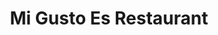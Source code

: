 ---
layout: place
title: Mi Gusto Es Restaurant
permalink: /california/santa-maria/mi-gusto-es-restaurant.html
stateAbbr: CA
stateName: California
cityName: Santa Maria
seo:
  type: restaurant
  links: http://www.migustoesrestaurant.com/
place_id: ChIJH9zH54Nr7IAR1O1nNQOMtfg
photos:
  - name: >-
      places/ChIJH9zH54Nr7IAR1O1nNQOMtfg/photos/AeeoHcIiCztVjbj0LemRgFhXWobj0LhJVdSaiX_ONVoRd1dWAlajIUM7wjToZdaDn87VIGnqFm_ZuXkxlBk5EAy-fD7IO0At__LmmgkC4N73LDZSj_MSA9R3KqKmvgzrkp-c2Hv1V2WQQjQD8Eepo4Zt7IxDN4NupGY_J9tXafauPY5PfeHhJmo__R4zgzY7eXHB-YLjbMlTWC0KDPSKmxvlfqleH_Shxw5uC38aGesob4PyEqz5p19M20SkPZE-sYIv0iEUxOx4Tk8jAvERiRtg9l1DnzGw79pV2FwPnIeJvAw0Lg
    widthPx: 1500
    heightPx: 2250
    authorAttributions:
      - displayName: Mi Gusto Es Restaurant
        uri: https://maps.google.com/maps/contrib/111155308893450603042
        photoUri: >-
          https://lh3.googleusercontent.com/a-/ALV-UjWls1w1EC_hg9Fpa7sD8u_zpTZYe_AzMlDr47NSO1nuL5lpL1g=s100-p-k-no-mo
    flagContentUri: >-
      https://www.google.com/local/imagery/report/?cb_client=maps_api_places.places_api&image_key=!1e10!2sAF1QipPKsx6qK3Mo7nJGyuLou39wix2rra0O1c-gVwkf&hl=en-US
    googleMapsUri: >-
      https://www.google.com/maps/place//data=!3m4!1e2!3m2!1sAF1QipPKsx6qK3Mo7nJGyuLou39wix2rra0O1c-gVwkf!2e10!4m2!3m1!1s0x80ec6b83e7c7dc1f:0xf8b58c033567edd4
  - name: >-
      places/ChIJH9zH54Nr7IAR1O1nNQOMtfg/photos/AeeoHcKcCrJyB1KBa4RCyMddhtpiVfNjQGyPqsruN9YgDcAf86isUuAt3JU98Oc-DfdKDhZ5-ggxXYweZPPTdDQiLo4ewVmhIClOVj-dFgg0_x8HrpZwTIhVdpOhRvfcUvP0tcWMDbTZ7VDwEz2VQhdgiW9tfypW9EzhQ1ZixXcAeTHVdH1fH4o72emM5e0oaZ0DCdkZcY28qkw5YBMwVlDZCC8pIbcjNciwL05f1NUNYY2BTq7dgdtdyf-o1twHdN3PplEROGsGRl7wTyV_9RqW6o1W8s6kYMgq1oHS4UEPG8EsgA
    widthPx: 1500
    heightPx: 913
    authorAttributions:
      - displayName: Mi Gusto Es Restaurant
        uri: https://maps.google.com/maps/contrib/111155308893450603042
        photoUri: >-
          https://lh3.googleusercontent.com/a-/ALV-UjWls1w1EC_hg9Fpa7sD8u_zpTZYe_AzMlDr47NSO1nuL5lpL1g=s100-p-k-no-mo
    flagContentUri: >-
      https://www.google.com/local/imagery/report/?cb_client=maps_api_places.places_api&image_key=!1e10!2sAF1QipPVyKcCfKQI96btj1Ic3Y6YyNllbvuPq-wPrlZK&hl=en-US
    googleMapsUri: >-
      https://www.google.com/maps/place//data=!3m4!1e2!3m2!1sAF1QipPVyKcCfKQI96btj1Ic3Y6YyNllbvuPq-wPrlZK!2e10!4m2!3m1!1s0x80ec6b83e7c7dc1f:0xf8b58c033567edd4
  - name: >-
      places/ChIJH9zH54Nr7IAR1O1nNQOMtfg/photos/AeeoHcKr7q-t7zLxV6DOrvGhmtW8ayxZLzQ0M7krIz-OtzcW3saYEMRbuXQ1OUgqEyxHndJ4FWSk5xWRO44oOBc6_t59_cWqsLbqhgBw6TIZ09uT2TR5u4olBeREbudyyTfych4ltQUovsQUBx4qdOkFLWpzfwAC41kTmMevDpF-svnkBI5hNwzU48P-U6XOdmyV0C0tw4bC80Hd2GvKnrf2Nb59bDgYwb32xMkhH94DSg5iSGbaWfv31lT1Bhj-Lkv1s5ty2BOALHPrRlz7nbBlj-WIb-wqvqOdrKQvQewARSFStylQrGl6_8ll6z8ekpG7B4JSz57APK_YixIY74AVoeyXtyrDcShVQWgrwAzwfj4YIkJbg5JlX7WRKyb5E-AXi9Uy9hCpgnpbOdKF8LyutNLlq3c04aetEKd9kT_ABJRymAd-
    widthPx: 3472
    heightPx: 4624
    authorAttributions:
      - displayName: Zach Roper
        uri: https://maps.google.com/maps/contrib/101869921453088933168
        photoUri: >-
          https://lh3.googleusercontent.com/a-/ALV-UjXljtsJNxovxdvnlNY29jTydbVIQW4A9e3llCsel2f86OI3qxe2eQ=s100-p-k-no-mo
    flagContentUri: >-
      https://www.google.com/local/imagery/report/?cb_client=maps_api_places.places_api&image_key=!1e10!2sCIHM0ogKEICAgIC5hrTw6wE&hl=en-US
    googleMapsUri: >-
      https://www.google.com/maps/place//data=!3m4!1e2!3m2!1sCIHM0ogKEICAgIC5hrTw6wE!2e10!4m2!3m1!1s0x80ec6b83e7c7dc1f:0xf8b58c033567edd4
  - name: >-
      places/ChIJH9zH54Nr7IAR1O1nNQOMtfg/photos/AeeoHcKRxg_6QGxLXTAKaPd7U5vaDtJ4lWl7MkS4uU6K5Bwcq7P74qQStqlX0chDgUpQ8uiJ73PbPoJiA1L_y4hRPRvK1syFgChO4nDC_rJdIQV7xfevAIh4p-XboxmoF-sX3b2re0nOy1MX_394EZbA_k1ZVaVx1iCCNWHSIUmU3gIHa0GXCgX_c26chqjDVvLmjEFJOPUxGC8-208hToR1oDM1VOZvMUqBbQSvbYg2ZnaUKm1_DeQXu_KouJdDp1xyfGanDahHVI_ZUSG2BPUtpuYNqi7zuhMS8doaSyMApoizKQ
    widthPx: 1500
    heightPx: 1000
    authorAttributions:
      - displayName: Mi Gusto Es Restaurant
        uri: https://maps.google.com/maps/contrib/111155308893450603042
        photoUri: >-
          https://lh3.googleusercontent.com/a-/ALV-UjWls1w1EC_hg9Fpa7sD8u_zpTZYe_AzMlDr47NSO1nuL5lpL1g=s100-p-k-no-mo
    flagContentUri: >-
      https://www.google.com/local/imagery/report/?cb_client=maps_api_places.places_api&image_key=!1e10!2sAF1QipPXTISprF26bX53kHtufHgW9UHKTxdmAvgg5Np2&hl=en-US
    googleMapsUri: >-
      https://www.google.com/maps/place//data=!3m4!1e2!3m2!1sAF1QipPXTISprF26bX53kHtufHgW9UHKTxdmAvgg5Np2!2e10!4m2!3m1!1s0x80ec6b83e7c7dc1f:0xf8b58c033567edd4
  - name: >-
      places/ChIJH9zH54Nr7IAR1O1nNQOMtfg/photos/AeeoHcJKBX4pPqsbe2iO_sNmJrtupx_AHZ3FhxMQRedoP2n_ik_EgoawjnFpZYLuwSH1yWvIjgrqJr4xKMZ_ju9Bl56K6IzbADY9ChXg2zgyDq-kKWEWeR5_f6-INaXyoQmft7-nKVA7hNwqacOYmkviXH7iT0awPUWg2f6qJUxh-FxzG7zdu8RbsH0lfyNaynO5KbA21FQFzing-dT3uDSeI9FM__6v1sW9FzVzyYXVUCls3tbM_lEZ4eDImCm7RQk8XN1ghfRAnDGCZkwcCDjiDNF0-53c54uJnNhHYEua09Tmug
    widthPx: 1500
    heightPx: 1000
    authorAttributions:
      - displayName: Mi Gusto Es Restaurant
        uri: https://maps.google.com/maps/contrib/111155308893450603042
        photoUri: >-
          https://lh3.googleusercontent.com/a-/ALV-UjWls1w1EC_hg9Fpa7sD8u_zpTZYe_AzMlDr47NSO1nuL5lpL1g=s100-p-k-no-mo
    flagContentUri: >-
      https://www.google.com/local/imagery/report/?cb_client=maps_api_places.places_api&image_key=!1e10!2sAF1QipOvs-yaR5cMOJHFm9G8Yh-v35o98oeC_mJAw_1r&hl=en-US
    googleMapsUri: >-
      https://www.google.com/maps/place//data=!3m4!1e2!3m2!1sAF1QipOvs-yaR5cMOJHFm9G8Yh-v35o98oeC_mJAw_1r!2e10!4m2!3m1!1s0x80ec6b83e7c7dc1f:0xf8b58c033567edd4
  - name: >-
      places/ChIJH9zH54Nr7IAR1O1nNQOMtfg/photos/AeeoHcKPS-jdETuz6Ejn6SrFE6RvyNpbSR5PuyIU1X76B97_pWOq5NVE1PdXAOiAx1VeTl64aIxpuqgTCte4zNWZOLfAHNGZtJEuGADF-oxxSzUrOz9-9woS2Z4KkXHe3kTu7kdIqyR3fgyko8Z4IXysk8fmsjSiiRfnhLXs-kRa03E8giAGhFJJi-Tz3G9SvD73FLWB7Mo6NmJ_fREXe5DkQUXpiAjER_h7qt3tio9I4TfgbL-amFFGu767D7ZGK5yHJU4ZJyi-Qa2wVMihw1WM-Kny3KrmqnN1aCwRl-SztQ2dAFvWdqdwO22K02p0on4AfSLq2Kh-kpxHEK1A5n5T_VfR0AQaSMs_wbKMmcRqFWV2dVCg37hSOum5LvB0XdR7ZxAHoewj1TdgIULPBXv0ppGn16UWTpjNanKSwWi7AR6ISjA-
    widthPx: 3024
    heightPx: 4032
    authorAttributions:
      - displayName: Bryan M203
        uri: https://maps.google.com/maps/contrib/108060775779587489391
        photoUri: >-
          https://lh3.googleusercontent.com/a-/ALV-UjXwZeuKHmkEqRd7AhDbNP42rmsH2qbx6Orsc_umZzHyp4I0_JyJ=s100-p-k-no-mo
    flagContentUri: >-
      https://www.google.com/local/imagery/report/?cb_client=maps_api_places.places_api&image_key=!1e10!2sCIHM0ogKEICAgICxxaD0qgE&hl=en-US
    googleMapsUri: >-
      https://www.google.com/maps/place//data=!3m4!1e2!3m2!1sCIHM0ogKEICAgICxxaD0qgE!2e10!4m2!3m1!1s0x80ec6b83e7c7dc1f:0xf8b58c033567edd4
  - name: >-
      places/ChIJH9zH54Nr7IAR1O1nNQOMtfg/photos/AeeoHcLYzbz5WSzgpYIaIeTiePD1Qc-IHyaI3Fp3d_sqGMifeiguexK6BzeDaTY2VbfRT-seT_Nu_bhxcAauzFEiSStTWBxUDUKVNeXNvp6hUMJA7pqz9SdRzfb8mIbnJIxx8bBz6KJ4UatV2cj3GNEQi2SZ6H-DaPlFP8t7LegQylHRavKneGFzm1_oT0Lw7uLRIklThRP2NIgqxzyiWyg0ASugvHTBl5TbJ5IKMuAsG6goSg6M-wPfb1YzgDedF-eZPJV4UVG4PAAkQxJs6Rs8tHx53itE6rLhZ-zEkdLpqOjdBhZFzvgBW5APUmoK6zVPQi51cyBLKxLAoeXQE-RmOKShUonj7jV9zHS_3XvqaL-pGylA-yUncNzM7UClNumf65-r5yWDM416lSw3MVaDa8-KIHrluf9CZGM0DIwQKlOb6h_z
    widthPx: 4032
    heightPx: 3024
    authorAttributions:
      - displayName: Brian Coker
        uri: https://maps.google.com/maps/contrib/114101253688162565401
        photoUri: >-
          https://lh3.googleusercontent.com/a-/ALV-UjUCaXI9To3fihB_gwpXpC_m_L7cmnQ2hUZvHh0K147lUgmqous=s100-p-k-no-mo
    flagContentUri: >-
      https://www.google.com/local/imagery/report/?cb_client=maps_api_places.places_api&image_key=!1e10!2sCIHM0ogKEICAgMDA06uqqQE&hl=en-US
    googleMapsUri: >-
      https://www.google.com/maps/place//data=!3m4!1e2!3m2!1sCIHM0ogKEICAgMDA06uqqQE!2e10!4m2!3m1!1s0x80ec6b83e7c7dc1f:0xf8b58c033567edd4
  - name: >-
      places/ChIJH9zH54Nr7IAR1O1nNQOMtfg/photos/AeeoHcLA1Mu2FFGIapZ-tX30QTmh_z0H6k6ZPjWLh3LHDdRv2idPRjRaclLdeFeRnAh2TaLH6_RmPmRjkh9AZ28dtLORXoAI8EUbogITrqvrHZvYe13hVvP-nHoNb88EOr9nXYFzWYVrt7XsvwGTXloSZpoT7Nkzc-BUqRbcMX4wYS9G0RizpORAIa-hCOLuguxC4Qv4T2F_JtkrTjaRxOk4VNwQF2659h0XxA19z0aa75FW1FOQjnAFaRS48Nw89znk-m973fXlD7-W4FhpFy0KtdSiI1LMGu0160bgOFXBaxdigA
    widthPx: 1500
    heightPx: 1000
    authorAttributions:
      - displayName: Mi Gusto Es Restaurant
        uri: https://maps.google.com/maps/contrib/111155308893450603042
        photoUri: >-
          https://lh3.googleusercontent.com/a-/ALV-UjWls1w1EC_hg9Fpa7sD8u_zpTZYe_AzMlDr47NSO1nuL5lpL1g=s100-p-k-no-mo
    flagContentUri: >-
      https://www.google.com/local/imagery/report/?cb_client=maps_api_places.places_api&image_key=!1e10!2sAF1QipMLY4YvyWNf4C97Qa5OfKAT21aycgJ3ANwR6YI8&hl=en-US
    googleMapsUri: >-
      https://www.google.com/maps/place//data=!3m4!1e2!3m2!1sAF1QipMLY4YvyWNf4C97Qa5OfKAT21aycgJ3ANwR6YI8!2e10!4m2!3m1!1s0x80ec6b83e7c7dc1f:0xf8b58c033567edd4
  - name: >-
      places/ChIJH9zH54Nr7IAR1O1nNQOMtfg/photos/AeeoHcK1L-xOMpYcxw1cZMjRtkyOxmA64LLwigLtlNfiIHE6IbZRfPbnbiBjnD4wdXmymeehn8P7kxyJlJQvf15FDAkhxxRtI7vMKDKwVR0clKNA2qhw2vIzbJPI48Bik4TWKELprOo-w5Fx6QKZzbDp5vkPx2L-ZHiFiVesr4F7Tu05aFo1mLYaV6j1HVv33n_-xzjPIZYN65ZPacrAZ48ag-WIJ6H3NIjOGtJ6DSHcYlQnxn9X2HN_VGbi56B_xYlViRDmo3v0Cavc7vPF5ndEmAyWV2uKTzsy6ozL2RPb8GEustcNse1QSsqFSYOCPuxhHUcJejBw1bH7qyV2LqFddXgEWtllRP15iPeulYTHJpw3NISP7bFqPljdhWMif6YjwFl0p__qivhpATkRKiOUfIClA7IZXJ1szgW3FTJNmm_ZGA
    widthPx: 1440
    heightPx: 1920
    authorAttributions:
      - displayName: Emmanuel Carrizo Garay
        uri: https://maps.google.com/maps/contrib/117892019491521693749
        photoUri: >-
          https://lh3.googleusercontent.com/a-/ALV-UjXIgYudNvzKHFxgMhD_aslDqv38WsKCxeQ56_NmUIWLc77xLhwk=s100-p-k-no-mo
    flagContentUri: >-
      https://www.google.com/local/imagery/report/?cb_client=maps_api_places.places_api&image_key=!1e10!2sCIHM0ogKEICAgMDw8KT6LA&hl=en-US
    googleMapsUri: >-
      https://www.google.com/maps/place//data=!3m4!1e2!3m2!1sCIHM0ogKEICAgMDw8KT6LA!2e10!4m2!3m1!1s0x80ec6b83e7c7dc1f:0xf8b58c033567edd4
  - name: >-
      places/ChIJH9zH54Nr7IAR1O1nNQOMtfg/photos/AeeoHcIy7eu_2cxUjbj0AUWQeyCIEWsq3sxskJvW7xGXphsrdsILphmIKjSYs16iQtrqA83JmZCAFOZluMgD5RJzUVbfVHkG7nCEPq2Z9BcxLE7oRiiLI0iURFvZupq1MrebCFeKi2XEuNSFydn68NTIADu35QALp9tVurkWJdMPv18zadhGEqwy0RsKUICYtGN4aBBsE9Orhw_NoSmrPM255uPh5WAYmptmX-G9mYvTlyWKQWsTbTMs-4JcLT8lK2n1SaquIVNG__BZ-iDdRbWaKXHIyn5NpankLHJ1O2tinhGdcQ
    widthPx: 1311
    heightPx: 800
    authorAttributions:
      - displayName: Mi Gusto Es Restaurant
        uri: https://maps.google.com/maps/contrib/111155308893450603042
        photoUri: >-
          https://lh3.googleusercontent.com/a-/ALV-UjWls1w1EC_hg9Fpa7sD8u_zpTZYe_AzMlDr47NSO1nuL5lpL1g=s100-p-k-no-mo
    flagContentUri: >-
      https://www.google.com/local/imagery/report/?cb_client=maps_api_places.places_api&image_key=!1e10!2sAF1QipPkgDpay_Oe4uq0DRvYye9X-C3CfPQaPC7pbzdO&hl=en-US
    googleMapsUri: >-
      https://www.google.com/maps/place//data=!3m4!1e2!3m2!1sAF1QipPkgDpay_Oe4uq0DRvYye9X-C3CfPQaPC7pbzdO!2e10!4m2!3m1!1s0x80ec6b83e7c7dc1f:0xf8b58c033567edd4
address: 508 W Main St, Santa Maria, CA 93458, USA
street: 508 W Main St
city: Santa Maria
state: CA
zip: '93458'
country: USA
neighborhood: null
latitude: '34.952901'
longitude: '-120.441970'
accessibility_options:
  wheelchairAccessibleParking: true
  wheelchairAccessibleEntrance: true
  wheelchairAccessibleRestroom: true
  wheelchairAccessibleSeating: true
business_status: OPERATIONAL
name: Mi Gusto Es Restaurant
google_maps_links:
  directionsUri: >-
    https://www.google.com/maps/dir//''/data=!4m7!4m6!1m1!4e2!1m2!1m1!1s0x80ec6b83e7c7dc1f:0xf8b58c033567edd4!3e0
  placeUri: https://maps.google.com/?cid=17921384237599550932
  writeAReviewUri: >-
    https://www.google.com/maps/place//data=!4m3!3m2!1s0x80ec6b83e7c7dc1f:0xf8b58c033567edd4!12e1
  reviewsUri: >-
    https://www.google.com/maps/place//data=!4m4!3m3!1s0x80ec6b83e7c7dc1f:0xf8b58c033567edd4!9m1!1b1
  photosUri: >-
    https://www.google.com/maps/place//data=!4m3!3m2!1s0x80ec6b83e7c7dc1f:0xf8b58c033567edd4!10e5
primary_type: Mexican Restaurant
opening_hours:
  openNow: true
  periods:
    - open:
        day: 0
        hour: 8
        minute: 0
      close:
        day: 0
        hour: 21
        minute: 0
    - open:
        day: 1
        hour: 8
        minute: 0
      close:
        day: 1
        hour: 21
        minute: 0
    - open:
        day: 2
        hour: 8
        minute: 0
      close:
        day: 2
        hour: 21
        minute: 0
    - open:
        day: 3
        hour: 8
        minute: 0
      close:
        day: 3
        hour: 21
        minute: 0
    - open:
        day: 4
        hour: 8
        minute: 0
      close:
        day: 4
        hour: 21
        minute: 0
    - open:
        day: 5
        hour: 8
        minute: 0
      close:
        day: 5
        hour: 21
        minute: 0
    - open:
        day: 6
        hour: 8
        minute: 0
      close:
        day: 6
        hour: 21
        minute: 0
  weekdayDescriptions:
    - 'Monday: 8:00 AM – 9:00 PM'
    - 'Tuesday: 8:00 AM – 9:00 PM'
    - 'Wednesday: 8:00 AM – 9:00 PM'
    - 'Thursday: 8:00 AM – 9:00 PM'
    - 'Friday: 8:00 AM – 9:00 PM'
    - 'Saturday: 8:00 AM – 9:00 PM'
    - 'Sunday: 8:00 AM – 9:00 PM'
  nextCloseTime: '2025-05-04T04:00:00Z'
secondary_opening_hours:
  regular:
    weekdayDescriptions: null
    type: null
  current:
    weekdayDescriptions: null
    type: null
phone: (805) 928-8503
price_level: PRICE_LEVEL_MODERATE
price_range: null
rating: '4.0'
rating_count: 470
website: http://www.migustoesrestaurant.com/
description: >-
  Discover Mi Gusto Es Restaurant in Santa Maria, CA$$$Mi Gusto Es Restaurant in
  Santa Maria, CA, provides a casual and inviting spot for enjoying authentic
  Mexican flavors in a family-oriented environment. This eatery specializes in
  hearty, traditional dishes like flavorful stews and refreshing beverages,
  making it a go-to for those seeking comforting meals with a homestyle touch.
  Accessibility features such as wheelchair-friendly parking and seating ensure
  a welcoming experience for all guests, while extended daily hours from early
  morning to evening offer flexibility for any mealtime. The restaurant's
  commitment to generous portions and inclusive dining options adds to its
  appeal as a reliable local favorite.
generative_summary: >-
  Discover Mi Gusto Es Restaurant in Santa Maria, CA$$$Mi Gusto Es Restaurant in
  Santa Maria, CA, provides a casual and inviting spot for enjoying authentic
  Mexican flavors in a family-oriented environment. This eatery specializes in
  hearty, traditional dishes like flavorful stews and refreshing beverages,
  making it a go-to for those seeking comforting meals with a homestyle touch.
  Accessibility features such as wheelchair-friendly parking and seating ensure
  a welcoming experience for all guests, while extended daily hours from early
  morning to evening offer flexibility for any mealtime. The restaurant's
  commitment to generous portions and inclusive dining options adds to its
  appeal as a reliable local favorite.
generative_disclosure: Summarized by AI using the Grok-3-Mini model.
reviews:
  - name: >-
      places/ChIJH9zH54Nr7IAR1O1nNQOMtfg/reviews/ChZDSUhNMG9nS0VJQ0FnTURBMDZ1cVNREAE
    relativePublishTimeDescription: 2 months ago
    rating: 4
    text:
      text: >-
        Very good. The fresh tortillas, the huge portions. I wanted to get the
        mochajete but way to much food for 1 person. I see the food trucks all
        over town. I went to restaurant on main street. A must see.
      languageCode: en
    originalText:
      text: >-
        Very good. The fresh tortillas, the huge portions. I wanted to get the
        mochajete but way to much food for 1 person. I see the food trucks all
        over town. I went to restaurant on main street. A must see.
      languageCode: en
    authorAttribution:
      displayName: Brian Coker
      uri: https://www.google.com/maps/contrib/114101253688162565401/reviews
      photoUri: >-
        https://lh3.googleusercontent.com/a-/ALV-UjUCaXI9To3fihB_gwpXpC_m_L7cmnQ2hUZvHh0K147lUgmqous=s128-c0x00000000-cc-rp-mo-ba5
    publishTime: '2025-02-11T17:11:08.359147Z'
    flagContentUri: >-
      https://www.google.com/local/review/rap/report?postId=ChZDSUhNMG9nS0VJQ0FnTURBMDZ1cVNREAE&d=17924085&t=1
    googleMapsUri: >-
      https://www.google.com/maps/reviews/data=!4m6!14m5!1m4!2m3!1sChZDSUhNMG9nS0VJQ0FnTURBMDZ1cVNREAE!2m1!1s0x80ec6b83e7c7dc1f:0xf8b58c033567edd4
  - name: >-
      places/ChIJH9zH54Nr7IAR1O1nNQOMtfg/reviews/ChZDSUhNMG9nS0VJQ0FnTUR3OEtUNkRBEAE
    relativePublishTimeDescription: a month ago
    rating: 5
    text:
      text: Relaxed spot stopped by after a delivery 😌
      languageCode: en
    originalText:
      text: Relaxed spot stopped by after a delivery 😌
      languageCode: en
    authorAttribution:
      displayName: Emmanuel Carrizo Garay
      uri: https://www.google.com/maps/contrib/117892019491521693749/reviews
      photoUri: >-
        https://lh3.googleusercontent.com/a-/ALV-UjXIgYudNvzKHFxgMhD_aslDqv38WsKCxeQ56_NmUIWLc77xLhwk=s128-c0x00000000-cc-rp-mo-ba4
    publishTime: '2025-03-22T23:12:59.692285Z'
    flagContentUri: >-
      https://www.google.com/local/review/rap/report?postId=ChZDSUhNMG9nS0VJQ0FnTUR3OEtUNkRBEAE&d=17924085&t=1
    googleMapsUri: >-
      https://www.google.com/maps/reviews/data=!4m6!14m5!1m4!2m3!1sChZDSUhNMG9nS0VJQ0FnTUR3OEtUNkRBEAE!2m1!1s0x80ec6b83e7c7dc1f:0xf8b58c033567edd4
  - name: >-
      places/ChIJH9zH54Nr7IAR1O1nNQOMtfg/reviews/ChdDSUhNMG9nS0VJQ0FnSUN4eGFEMGlnRRAB
    relativePublishTimeDescription: a year ago
    rating: 5
    text:
      text: >-
        The Molcajete is pure fire loved it as authentic as it gets Mexican
        food. Just as good or even better than the fancy spots with an ocean
        view.

        Yes. They have all the fixings forgot to take a pic of the delicious
        rice, refried beans w/ queso and the handmade flour tortillas!

        I’m definitely coming back for more!!
      languageCode: en
    originalText:
      text: >-
        The Molcajete is pure fire loved it as authentic as it gets Mexican
        food. Just as good or even better than the fancy spots with an ocean
        view.

        Yes. They have all the fixings forgot to take a pic of the delicious
        rice, refried beans w/ queso and the handmade flour tortillas!

        I’m definitely coming back for more!!
      languageCode: en
    authorAttribution:
      displayName: Bryan M203
      uri: https://www.google.com/maps/contrib/108060775779587489391/reviews
      photoUri: >-
        https://lh3.googleusercontent.com/a-/ALV-UjXwZeuKHmkEqRd7AhDbNP42rmsH2qbx6Orsc_umZzHyp4I0_JyJ=s128-c0x00000000-cc-rp-mo-ba3
    publishTime: '2023-05-21T21:56:28.819536Z'
    flagContentUri: >-
      https://www.google.com/local/review/rap/report?postId=ChdDSUhNMG9nS0VJQ0FnSUN4eGFEMGlnRRAB&d=17924085&t=1
    googleMapsUri: >-
      https://www.google.com/maps/reviews/data=!4m6!14m5!1m4!2m3!1sChdDSUhNMG9nS0VJQ0FnSUN4eGFEMGlnRRAB!2m1!1s0x80ec6b83e7c7dc1f:0xf8b58c033567edd4
  - name: >-
      places/ChIJH9zH54Nr7IAR1O1nNQOMtfg/reviews/ChZDSUhNMG9nS0VJQ0FnTUNBc3NMdVRREAE
    relativePublishTimeDescription: 3 months ago
    rating: 4
    text:
      text: >-
        I was working off Telephone Road and came across one of their food
        trucks their food was amazing I ended up going to the restaurant there
        again the food was amazing
      languageCode: en
    originalText:
      text: >-
        I was working off Telephone Road and came across one of their food
        trucks their food was amazing I ended up going to the restaurant there
        again the food was amazing
      languageCode: en
    authorAttribution:
      displayName: John Klug
      uri: https://www.google.com/maps/contrib/110032004830094975062/reviews
      photoUri: >-
        https://lh3.googleusercontent.com/a-/ALV-UjVxMEQ5odNqCHxf6lB9kIP-om5kfVlBpO8dJZCgsFII1eLYctTa=s128-c0x00000000-cc-rp-mo-ba3
    publishTime: '2025-01-30T15:59:16.109491Z'
    flagContentUri: >-
      https://www.google.com/local/review/rap/report?postId=ChZDSUhNMG9nS0VJQ0FnTUNBc3NMdVRREAE&d=17924085&t=1
    googleMapsUri: >-
      https://www.google.com/maps/reviews/data=!4m6!14m5!1m4!2m3!1sChZDSUhNMG9nS0VJQ0FnTUNBc3NMdVRREAE!2m1!1s0x80ec6b83e7c7dc1f:0xf8b58c033567edd4
  - name: >-
      places/ChIJH9zH54Nr7IAR1O1nNQOMtfg/reviews/ChdDSUhNMG9nS0VJQ0FnSURudmZMUzZBRRAB
    relativePublishTimeDescription: 6 months ago
    rating: 4
    text:
      text: >-
        This was my first time going to the restaurant. The food was good . The
        service was aweful . My friend and I were standing for about 5 mins
        waiting for a waitress to seat us . They didn’t even acknowledge us . My
        friend asked if we can sit at a spot . They finally sat us down. When it
        was time to pay we were waiting for a long time for the check . We
        requested check with waitress literally took her 15 mins to give us the
        check . We had to ask again .Until finally she did . I was upset because
        waitress wasn’t doing anything she was just talking with co workers .
        All waitresses need training on how to be a better at hostess. They are
        not attentive . It was busy but there was 3 waitresses which that’s more
        than enough .
      languageCode: en
    originalText:
      text: >-
        This was my first time going to the restaurant. The food was good . The
        service was aweful . My friend and I were standing for about 5 mins
        waiting for a waitress to seat us . They didn’t even acknowledge us . My
        friend asked if we can sit at a spot . They finally sat us down. When it
        was time to pay we were waiting for a long time for the check . We
        requested check with waitress literally took her 15 mins to give us the
        check . We had to ask again .Until finally she did . I was upset because
        waitress wasn’t doing anything she was just talking with co workers .
        All waitresses need training on how to be a better at hostess. They are
        not attentive . It was busy but there was 3 waitresses which that’s more
        than enough .
      languageCode: en
    authorAttribution:
      displayName: Estephanie Flores
      uri: https://www.google.com/maps/contrib/101032032190012388681/reviews
      photoUri: >-
        https://lh3.googleusercontent.com/a/ACg8ocK-D7VqVrUnkzZI6-j_2UC6tSFaheXOWjnqcx1E0uICapIoPA=s128-c0x00000000-cc-rp-mo-ba3
    publishTime: '2024-10-09T02:48:49.804823Z'
    flagContentUri: >-
      https://www.google.com/local/review/rap/report?postId=ChdDSUhNMG9nS0VJQ0FnSURudmZMUzZBRRAB&d=17924085&t=1
    googleMapsUri: >-
      https://www.google.com/maps/reviews/data=!4m6!14m5!1m4!2m3!1sChdDSUhNMG9nS0VJQ0FnSURudmZMUzZBRRAB!2m1!1s0x80ec6b83e7c7dc1f:0xf8b58c033567edd4
review_summary: >-
  What Visitors Are Saying$$$Visitors often praise the restaurant for its
  delicious Mexican dishes and generous servings, highlighting the fresh
  ingredients and authentic tastes that make meals feel satisfying and true to
  tradition. While some mention occasional waits during peak times, the overall
  vibe remains relaxed and enjoyable, with many appreciating the opportunity to
  try hearty options like stews and sides. Folks frequently note that the food
  trucks associated with the spot add to its convenience and charm for quick,
  flavorful eats. Despite a few service hiccups in busier moments, the consensus
  leans positive, making it a solid choice for anyone craving a comforting
  dining experience. If you're in the mood for reliable, hearty fare, this place
  tends to deliver with its welcoming atmosphere and tasty selections.
review_disclosure: Summarized by AI using the Grok-3-Mini model.
parking_options:
  freeParkingLot: true
  freeStreetParking: true
payment_options:
  acceptsCreditCards: true
  acceptsDebitCards: true
  acceptsCashOnly: false
  acceptsNfc: true
allow_dogs: null
curbside_pickup: null
delivery: true
dine_in: true
good_for_children: true
good_for_groups: true
good_for_sports: true
live_music: null
menu_for_children: true
outdoor_seating: false
reservable: true
restroom: true
serves_beer: true
serves_breakfast: true
serves_brunch: true
serves_cocktails: true
serves_coffee: true
serves_dinner: true
serves_dessert: true
serves_lunch: true
serves_vegetarian_food: true
serves_wine: false
takeout: true
update_category: atmosphere
places_description: null

---